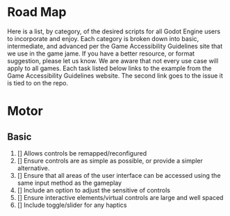 # Road Map 

Here is a list, by category, of the desired scripts for all Godot Engine users to incorporate and enjoy. Each category is broken down into basic, intermediate, and advanced per the Game Accessibility Guidelines site that we use in the game jame. If you have a better resource, or format suggestion, please let us know. We are aware that not every use case will apply to all games. Each task listed below links to the example from the Game Accessibility Guidelines website. The second link goes to the issue it is tied to on the repo.

# Motor 

## Basic ##

1. [] Allows controls be remapped/reconfigured
2. [] Ensure controls are as simple as possible, or provide a simpler alternative.
3. [] Ensure that all areas of the user interface can be accessed using the same input method as the gameplay
4. [] Include an option to adjust the sensitive of controls
5. [] Ensure interactive elements/virtual controls are large and well spaced
6. [] Include toggle/slider for any haptics
